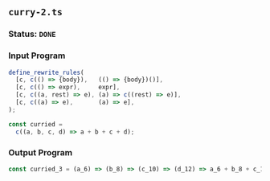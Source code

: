 ## `curry-2.ts`

### Status: `DONE`

### Input Program

```typescript
define_rewrite_rules(
  [c, c(() => {body}),   (() => {body})()],
  [c, c(() => expr),     expr],
  [c, c((a, rest) => e), (a) => c((rest) => e)],
  [c, c((a) => e),       (a) => e],
);

const curried =
  c((a, b, c, d) => a + b + c + d);
```

### Output Program

```typescript
const curried_3 = (a_6) => (b_8) => (c_10) => (d_12) => a_6 + b_8 + c_10 + d_12;
```


